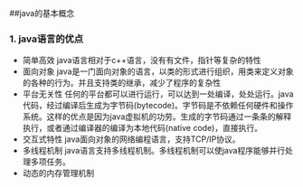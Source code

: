##java的基本概念
### 1. java语言的优点
- 简单高效
java语言相对于c++语言，没有有文件，指针等复杂的特性
- 面向对象
java是一门面向对象的语言，以类的形式进行组织，用类来定义对象的各种的行为。并且支持类的继承，减少了程序的复杂性
- 平台无关性
任何的平台都可以进行运行，可以达到一处编译，处处运行。java代码，经过编译后生成为字节码(bytecode)。字节码是不依赖任何硬件和操作系统。这样的优点是因为java虚拟机的功劳。生成的字节码通过一条条的解释执行，或者通过编译器的编译为本地代码(native code)，直接执行。
- 交互式特性
java面向对象的网络编程语言，支持TCP/IP协议。
- 多线程机制
java语言支持多线程机制。多线程机制可以使java程序能够并行处理多项任务。
- 动态的内存管理机制